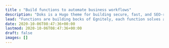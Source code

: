 ```yaml
---
title : "Build functions to automate business workflows"
description: "Doks is a Hugo theme for building secure, fast, and SEO-ready documentation websites, which you can easily update and customize."
lead: "Functions are building bocks of Egnitely, each function solves a unit of problem or automates a specific workflow. Get Started to start learning how to build and distribute these functions."
date: 2020-10-06T08:47:36+00:00
lastmod: 2020-10-06T08:47:36+00:00
draft: false
images: []
---
```

